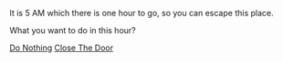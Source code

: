 It is 5 AM which there is one hour to go, so you can escape this place.

What you want to do in this hour?

[Do Nothing](../Hstat/option/do-nothing.md)
[Close The Door](../option/close-door.md)

